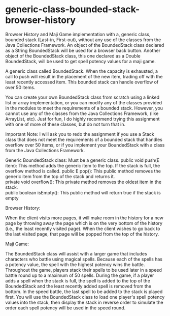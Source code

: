 # generic-class-bounded-stack-browser-history
Browser History and Maji Game implementation with a, generic class, bounded stack (Last-in, First-out), without any use of the classes from the Java Collections Framework. An object of the BoundedStack class declared as a String BoundedStack will be used for a browser back button. Another object of the BoundedStack class, this one declared as a Double BoundedStack, will be used to get spell potency values for a maji game. 

A generic class called BoundedStack. When the capacity is exhausted, a call to push will result in the placement of the new item, trading off with the least recently accessed item. This bounded stack can handle overflow of over 50 items.

You can create your own BoundedStack class from scratch using a linked list or array implementation, or you can modify any of the classes provided in the modules to meet the requirements of a bounded stack. However, you cannot use any of the classes from the Java Collections Framework, (like ArrayList, etc).  Just for fun, I do highly recommend trying this assignment with one of more of these classes, but do not turn that in. 

Important Note: I will ask you to redo the assignment if you use a Stack class that does not meet the requirements of a bounded stack that handles overflow over 50 items, or if you implement your BoundedStack with a class from the Java Collections Framework.

Generic BoundedStack class: 
Must be a generic class.
public void push(E item): This method adds the generic item to the top. If the stack is full, the overflow method is called.
public E pop(): This public method removes the generic item from the top of the stack and returns it.  
private void overflow(): This private method removes the oldest item in the stack.  
public boolean isEmpty(): This public method will return true if the stack is empty

Browser History:

When the client visits more pages, it will make room in the history for a new page by throwing away the page which is on the very bottom of the history (i.e., the least recently visited page). When the client wishes to go back to the last visited page, that page will be popped from the top of the history.

Maji Game:

The BoundedStack class will assist with a larger game that includes characters who battle using magical spells.  Because each of the spells has a potency value, the spell with the highest potency wins the battle.  Throughout the game, players stack their spells to be used later in a speed battle round up to a maximum of 50 spells.  During the game, if a player adds a spell when the stack is full, the spell is added to the top of the BoundedStack and the least recently added spell is removed from the bottom. In the speed battle, the last spell to be added to the stack is played first. You will use the BoundedStack class to load one player's spell potency values into the stack, then display the stack in reverse order to simulate the order each spell potency will be used in the speed round.
